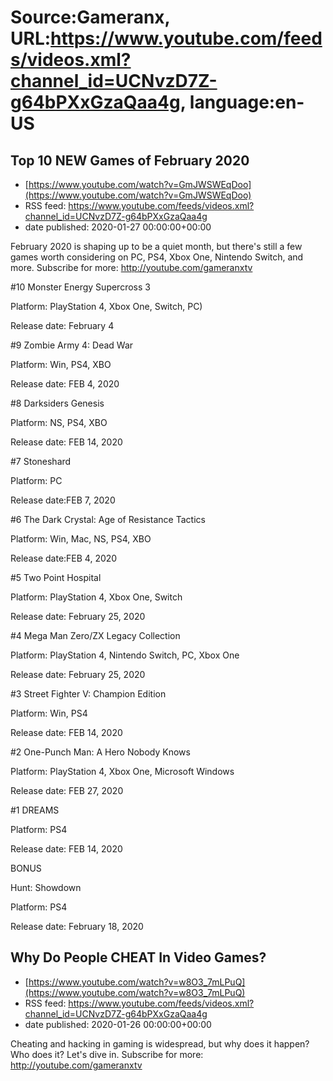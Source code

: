 # Source:Gameranx, URL:https://www.youtube.com/feeds/videos.xml?channel_id=UCNvzD7Z-g64bPXxGzaQaa4g, language:en-US

## Top 10 NEW Games of February 2020
 - [https://www.youtube.com/watch?v=GmJWSWEqDoo](https://www.youtube.com/watch?v=GmJWSWEqDoo)
 - RSS feed: https://www.youtube.com/feeds/videos.xml?channel_id=UCNvzD7Z-g64bPXxGzaQaa4g
 - date published: 2020-01-27 00:00:00+00:00

February 2020 is shaping up to be a quiet month, but there's still a few games worth considering on PC, PS4, Xbox One, Nintendo Switch, and more. 
Subscribe for more: http://youtube.com/gameranxtv

#10 Monster Energy Supercross 3

Platform: PlayStation 4, Xbox One, Switch, PC)

Release date: February 4



#9 Zombie Army 4: Dead War

Platform: Win, PS4, XBO

Release date: FEB 4, 2020



#8 Darksiders Genesis

Platform: NS, PS4, XBO

Release date: FEB 14, 2020



#7 Stoneshard

Platform: PC

Release date:FEB 7, 2020



#6 The Dark Crystal: Age of Resistance Tactics

Platform: Win, Mac, NS, PS4, XBO

Release date:FEB 4, 2020



#5 Two Point Hospital

Platform: PlayStation 4, Xbox One, Switch

Release date: February 25, 2020



#4 Mega Man Zero/ZX Legacy Collection

Platform: PlayStation 4, Nintendo Switch, PC, Xbox One

Release date: February 25, 2020



#3 Street Fighter V: Champion Edition

Platform: Win, PS4

Release date: FEB 14, 2020



#2 One-Punch Man: A Hero Nobody Knows

Platform: PlayStation 4, Xbox One, Microsoft Windows

Release date: FEB 27, 2020



#1 DREAMS

Platform: PS4

Release date: FEB 14, 2020



BONUS

Hunt: Showdown

Platform: PS4

Release date: February 18, 2020

## Why Do People CHEAT In Video Games?
 - [https://www.youtube.com/watch?v=w8O3_7mLPuQ](https://www.youtube.com/watch?v=w8O3_7mLPuQ)
 - RSS feed: https://www.youtube.com/feeds/videos.xml?channel_id=UCNvzD7Z-g64bPXxGzaQaa4g
 - date published: 2020-01-26 00:00:00+00:00

Cheating and hacking in gaming is widespread, but why does it happen? Who does it? Let's dive in.
Subscribe for more: http://youtube.com/gameranxtv

